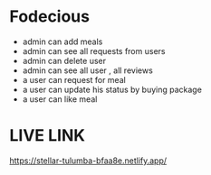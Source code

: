 # Fodecious
* admin can add meals 
* admin can see all requests from users
* admin can delete user
* admin can see all user , all reviews
* a user can request for meal
* a user can update his status by buying package
* a user can like meal
# LIVE LINK
https://stellar-tulumba-bfaa8e.netlify.app/

